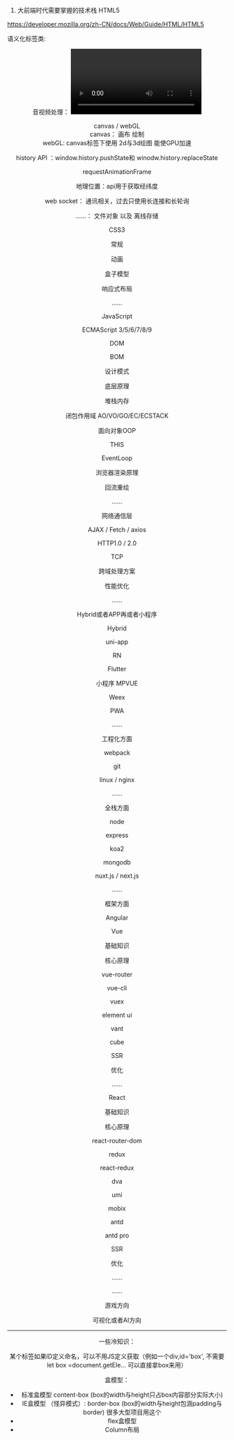 1. 大前端时代需要掌握的技术栈
HTML5

https://developer.mozilla.org/zh-CN/docs/Web/Guide/HTML/HTML5

语义化标签类: <section> <article> <header> <nav> <footer>  

音视频处理： <video>以及<audio>及一系列对应的API功能  

canvas / webGL  
canvas： 画布  绘制  
webGL: canvas标签下使用 2d与3d绘图 能使GPU加速  

history API ：window.history.pushState和 winodw.history.replaceState

requestAnimationFrame

地理位置：api用于获取经纬度

web socket： 通讯相关，过去只使用长连接和长轮询

……：  文件对象 以及 离线存储

CSS3

常规

动画

盒子模型

响应式布局

……

JavaScript

ECMAScript 3/5/6/7/8/9

DOM

BOM

设计模式

底层原理

堆栈内存

闭包作用域 AO/VO/GO/EC/ECSTACK

面向对象OOP

THIS

EventLoop

浏览器渲染原理

回流重绘

……

网络通信层

AJAX / Fetch / axios

HTTP1.0 / 2.0

TCP

跨域处理方案

性能优化

……

Hybrid或者APP再或者小程序

Hybrid

uni-app

RN

Flutter

小程序 MPVUE

Weex

PWA

……

工程化方面

webpack

git

linux / nginx

……

全栈方面

node

express

koa2

mongodb

nuxt.js / next.js

……

框架方面

Angular

Vue

基础知识

核心原理

vue-router

vue-cli

vuex

element ui

vant

cube

SSR

优化

……

React

基础知识

核心原理

react-router-dom

redux

react-redux

dva

umi

mobix

antd

antd pro

SSR

优化

……

……

游戏方向

可视化或者AI方向

****
一些冷知识：  

某个标签如果ID定义命名，可以不用JS定义获取（例如一个div,id='box', 不需要let box =document.getEle...  可以直接拿box来用）   

盒模型： 
* 标准盒模型 content-box (box的width与height只占box内容部分实际大小)  
* IE盒模型 （怪异模式）: border-box (box的width与height包涵padding与border)  很多大型项目用这个
* flex盒模型  
* Column布局  

